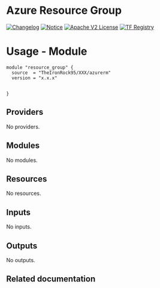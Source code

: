 <!-- BEGIN_TF_DOCS -->
 # Azure Resource Group
[![Changelog](https://img.shields.io/badge/changelog-release-green.svg)](CHANGELOG.md) [![Notice](https://img.shields.io/badge/notice-copyright-yellow.svg)](NOTICE) [![Apache V2 License](https://img.shields.io/badge/license-Apache%20V2-orange.svg)](LICENSE) [![TF Registry](https://img.shields.io/badge/terraform-registry-blue.svg)](https://registry.terraform.io/modules/TheIronRock95/resourcegroup/azurerm/latest)

# Usage - Module

```hcl
module "resource_group" {
  source  = "TheIronRock95/XXX/azurerm"
  version = "x.x.x"


}

```
## Providers

No providers.

## Modules

No modules.

## Resources

No resources.

## Inputs

No inputs.

## Outputs

No outputs.

## Related documentation
<!-- END_TF_DOCS -->